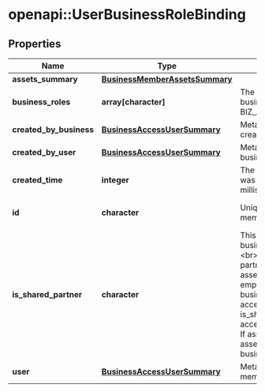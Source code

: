# openapi::UserBusinessRoleBinding


## Properties
Name | Type | Description | Notes
------------ | ------------- | ------------- | -------------
**assets_summary** | [**BusinessMemberAssetsSummary**](BusinessMemberAssetsSummary.md) |  | [optional] 
**business_roles** | **array[character]** | The access level a user has on the business. This can be EMPLOYEE, BIZ_ADMIN, or PARTNER. | [optional] 
**created_by_business** | [**BusinessAccessUserSummary**](BusinessAccessUserSummary.md) | Metadata for the business that created the business relationship. | [optional] 
**created_by_user** | [**BusinessAccessUserSummary**](BusinessAccessUserSummary.md) | Metadata for the user that created the business relationship. | [optional] 
**created_time** | **integer** | The time the business relationship was created. Returned in milliseconds. | [optional] 
**id** | **character** | Unique identifier of the business member/business partner/employer. | [optional] [Pattern: ^\\d+$] 
**is_shared_partner** | **character** | This field is only relevant when business_role&#x3D;\&quot;PARTNER\&quot;. &lt;br&gt;If is_shared_partner&#x3D;FALSE, the partner can access your business assets. If assets_summary is not empty, the assets listed are your business assets the partner has access to. &lt;br&gt;If is_shared_partner&#x3D;TRUE, you can access the partner&#39;s business asset. If assets_summary is not empty, the assets listed are the partner&#39;s business assets you have access to. | [optional] 
**user** | [**BusinessAccessUserSummary**](BusinessAccessUserSummary.md) | Metadata for the business member/business partner/employer. | [optional] 


